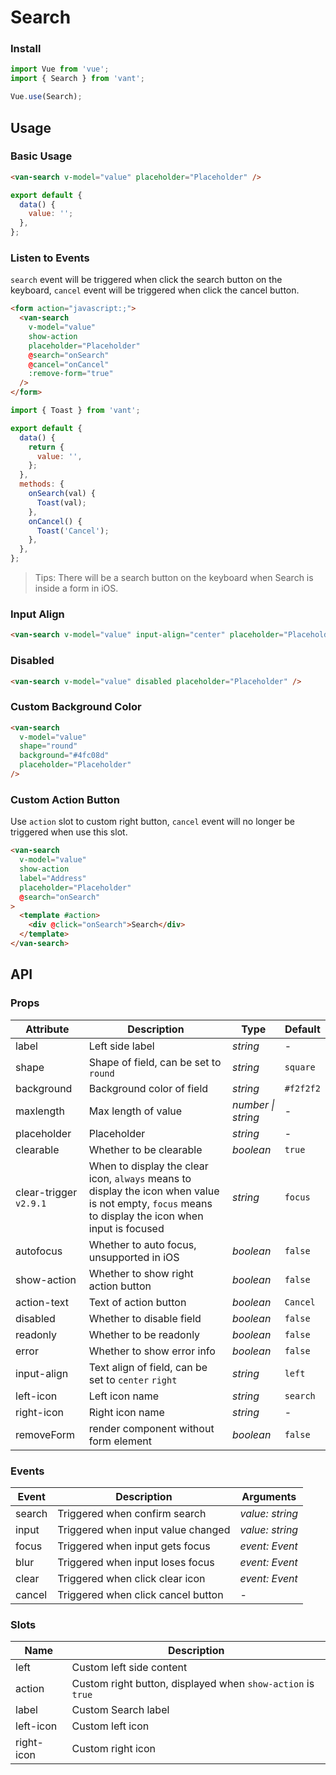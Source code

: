 # Search

### Install

```js
import Vue from 'vue';
import { Search } from 'vant';

Vue.use(Search);
```

## Usage

### Basic Usage

```html
<van-search v-model="value" placeholder="Placeholder" />
```

```js
export default {
  data() {
    value: '';
  },
};
```

### Listen to Events

`search` event will be triggered when click the search button on the keyboard, `cancel` event will be triggered when click the cancel button.

```html
<form action="javascript:;">
  <van-search
    v-model="value"
    show-action
    placeholder="Placeholder"
    @search="onSearch"
    @cancel="onCancel"
    :remove-form="true"
  />
</form>
```

```js
import { Toast } from 'vant';

export default {
  data() {
    return {
      value: '',
    };
  },
  methods: {
    onSearch(val) {
      Toast(val);
    },
    onCancel() {
      Toast('Cancel');
    },
  },
};
```

> Tips: There will be a search button on the keyboard when Search is inside a form in iOS.

### Input Align

```html
<van-search v-model="value" input-align="center" placeholder="Placeholder" />
```

### Disabled

```html
<van-search v-model="value" disabled placeholder="Placeholder" />
```

### Custom Background Color

```html
<van-search
  v-model="value"
  shape="round"
  background="#4fc08d"
  placeholder="Placeholder"
/>
```

### Custom Action Button

Use `action` slot to custom right button, `cancel` event will no longer be triggered when use this slot.

```html
<van-search
  v-model="value"
  show-action
  label="Address"
  placeholder="Placeholder"
  @search="onSearch"
>
  <template #action>
    <div @click="onSearch">Search</div>
  </template>
</van-search>
```

## API

### Props

| Attribute | Description | Type | Default |
| --- | --- | --- | --- |
| label | Left side label | _string_ | - |
| shape | Shape of field, can be set to `round` | _string_ | `square` |
| background | Background color of field | _string_ | `#f2f2f2` |
| maxlength | Max length of value | _number \| string_ | - |
| placeholder | Placeholder | _string_ | - |
| clearable | Whether to be clearable | _boolean_ | `true` |
| clear-trigger `v2.9.1` | When to display the clear icon, `always` means to display the icon when value is not empty, `focus` means to display the icon when input is focused | _string_ | `focus` |
| autofocus | Whether to auto focus, unsupported in iOS | _boolean_ | `false` |
| show-action | Whether to show right action button | _boolean_ | `false` |
| action-text | Text of action button | _boolean_ | `Cancel` |
| disabled | Whether to disable field | _boolean_ | `false` |
| readonly | Whether to be readonly | _boolean_ | `false` |
| error | Whether to show error info | _boolean_ | `false` |
| input-align | Text align of field, can be set to `center` `right` | _string_ | `left` |
| left-icon | Left icon name | _string_ | `search` |
| right-icon | Right icon name | _string_ | - |
| removeForm | render component without form element | _boolean_ | `false` | - |

### Events

| Event  | Description                        | Arguments       |
| ------ | ---------------------------------- | --------------- |
| search | Triggered when confirm search      | _value: string_ |
| input  | Triggered when input value changed | _value: string_ |
| focus  | Triggered when input gets focus    | _event: Event_  |
| blur   | Triggered when input loses focus   | _event: Event_  |
| clear  | Triggered when click clear icon    | _event: Event_  |
| cancel | Triggered when click cancel button | -               |

### Slots

| Name       | Description                                                 |
| ---------- | ----------------------------------------------------------- |
| left       | Custom left side content                                    |
| action     | Custom right button, displayed when `show-action` is `true` |
| label      | Custom Search label                                         |
| left-icon  | Custom left icon                                            |
| right-icon | Custom right icon                                           |
